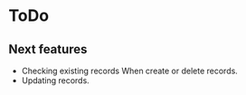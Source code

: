 ToDo
===========================

## Next features

* Checking existing records When create or delete records.
* Updating records.





